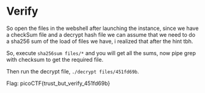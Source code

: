 # Verify
So open the files in the webshell after launching the instance, since we have a checkSum file and a decrypt hash file we can assume that we need to do a sha256 sum of the load of files we have, i realized that after the hint tbh.

So, execute `sha256sum files/*` and you will get all the sums, now pipe grep with checksum to get the required file.

Then run the decrypt file, `./decrypt files/451fd69b`.

Flag: picoCTF{trust_but_verify_451fd69b}
